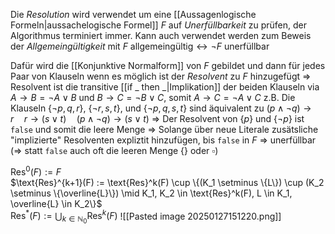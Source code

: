 Die _Resolution_ wird verwendet um eine [[Aussagenlogische Formeln|aussachelogische Formel]] $F$ auf _Unerfüllbarkeit_ zu prüfen, der Algorithmus terminiert immer.
Kann auch verwendet werden zum Beweis der _Allgemeingültigkeit_ mit $F \text{ allgemeingültig} \leftrightarrow \lnot F \text{ unerfüllbar}$ 

Dafür wird die [[Konjunktive Normalform]] von $F$ gebildet und dann für jedes Paar von Klauseln wenn es möglich ist der _Resolvent_ zu $F$ hinzugefügt
⇒ Resolvent ist die transitive [[if _ then _|Implikation]] der beiden Klauseln via $A \rightarrow B = \lnot A \lor B$ und $B \rightarrow C = \lnot B \lor C$, somit $A\rightarrow C =  \lnot A \lor C$
	z.B. Die Klauseln $\{\neg p, q, r\}$, $\{\neg r, s, t\}$, und $\{\neg p, q, s, t\}$ sind äquivalent zu  $(p \land \neg q) \to r \quad r \to (s \lor t) \quad (p \land \neg q) \to (s \lor t)$
⇒ Der Resolvent von $\{p\}$ und $\{\lnot p\}$  ist ``false`` und somit die leere Menge
⇒ Solange über neue Literale zusätsliche "implizierte" Resolventen expliztit hinzufügen, bis ``false`` in $F$ ⇒ unerfüllbar
(⇒ statt ``false`` auch oft die leeren Menge $\{\}$ oder $\square$)

$\text{Res}^0(F) := F$  
$\text{Res}^{k+1}(F) := \text{Res}^k(F) \cup \{(K_1 \setminus \{L\}) \cup (K_2 \setminus \{\overline{L}\}) \mid K_1, K_2 \in \text{Res}^k(F), L \in K_1, \overline{L} \in K_2\}$  
$\text{Res}^*(F) := \bigcup_{k \in \mathbb{N}_0} \text{Res}^k(F)$
![[Pasted image 20250127151220.png]]
